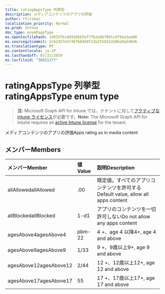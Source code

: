 ```yaml
---
title: ratingAppsType 列挙型
description: メディアコンテンツのアプリの評価
author: tfitzmac
localization_priority: Normal
ms.prod: Intune
doc_type: enumPageType
ms.openlocfilehash: 1d915fb1469306b5ef7f62a967091cd794a3aa00
ms.sourcegitcommit: 2c62457e57467b8d50f21b255b553106a9a5d8d6
ms.translationtype: MT
ms.contentlocale: ja-JP
ms.lasthandoff: 07/31/2019
ms.locfileid: "36031277"
---
```

# <a name="ratingappstype-enum-type"></a><span data-ttu-id="8d64b-103">ratingAppsType 列挙型</span><span class="sxs-lookup"><span data-stu-id="8d64b-103">ratingAppsType enum type</span></span>

> <span data-ttu-id="8d64b-104">**注:** Microsoft Graph API for Intune では、テナントに対して[アクティブな intune ライセンス](https://go.microsoft.com/fwlink/?linkid=839381)が必要です。</span><span class="sxs-lookup"><span data-stu-id="8d64b-104">**Note:** The Microsoft Graph API for Intune requires an [active Intune license](https://go.microsoft.com/fwlink/?linkid=839381) for the tenant.</span></span>

<span data-ttu-id="8d64b-105">メディアコンテンツのアプリの評価</span><span class="sxs-lookup"><span data-stu-id="8d64b-105">Apps rating as in media content</span></span>

## <a name="members"></a><span data-ttu-id="8d64b-106">メンバー</span><span class="sxs-lookup"><span data-stu-id="8d64b-106">Members</span></span>
|<span data-ttu-id="8d64b-107">メンバー</span><span class="sxs-lookup"><span data-stu-id="8d64b-107">Member</span></span>|<span data-ttu-id="8d64b-108">値</span><span class="sxs-lookup"><span data-stu-id="8d64b-108">Value</span></span>|<span data-ttu-id="8d64b-109">説明</span><span class="sxs-lookup"><span data-stu-id="8d64b-109">Description</span></span>|
|:---|:---|:---|
|<span data-ttu-id="8d64b-110">allAllowed</span><span class="sxs-lookup"><span data-stu-id="8d64b-110">allAllowed</span></span>|<span data-ttu-id="8d64b-111">.0</span><span class="sxs-lookup"><span data-stu-id="8d64b-111">0</span></span>|<span data-ttu-id="8d64b-112">既定値。すべてのアプリコンテンツを許可する</span><span class="sxs-lookup"><span data-stu-id="8d64b-112">Default value, allow all apps content</span></span>|
|<span data-ttu-id="8d64b-113">allBlocked</span><span class="sxs-lookup"><span data-stu-id="8d64b-113">allBlocked</span></span>|<span data-ttu-id="8d64b-114">1-d</span><span class="sxs-lookup"><span data-stu-id="8d64b-114">1</span></span>|<span data-ttu-id="8d64b-115">アプリのコンテンツを一切許可しない</span><span class="sxs-lookup"><span data-stu-id="8d64b-115">Do not allow any apps content</span></span>|
|<span data-ttu-id="8d64b-116">agesAbove4</span><span class="sxs-lookup"><span data-stu-id="8d64b-116">agesAbove4</span></span>|<span data-ttu-id="8d64b-117">pbm-2</span><span class="sxs-lookup"><span data-stu-id="8d64b-117">2</span></span>|<span data-ttu-id="8d64b-118">4 +、age 4 以降</span><span class="sxs-lookup"><span data-stu-id="8d64b-118">4+, age 4 and above</span></span>|
|<span data-ttu-id="8d64b-119">agesAbove9</span><span class="sxs-lookup"><span data-stu-id="8d64b-119">agesAbove9</span></span>|<span data-ttu-id="8d64b-120">1/3</span><span class="sxs-lookup"><span data-stu-id="8d64b-120">3</span></span>|<span data-ttu-id="8d64b-121">9 +、9歳以上</span><span class="sxs-lookup"><span data-stu-id="8d64b-121">9+, age 9 and above</span></span>|
|<span data-ttu-id="8d64b-122">agesAbove12</span><span class="sxs-lookup"><span data-stu-id="8d64b-122">agesAbove12</span></span>|<span data-ttu-id="8d64b-123">2/4</span><span class="sxs-lookup"><span data-stu-id="8d64b-123">4</span></span>|<span data-ttu-id="8d64b-124">12 +、12歳以上</span><span class="sxs-lookup"><span data-stu-id="8d64b-124">12+, age 12 and above</span></span> |
|<span data-ttu-id="8d64b-125">agesAbove17</span><span class="sxs-lookup"><span data-stu-id="8d64b-125">agesAbove17</span></span>|<span data-ttu-id="8d64b-126">5</span><span class="sxs-lookup"><span data-stu-id="8d64b-126">5</span></span>|<span data-ttu-id="8d64b-127">17 +、17歳以上</span><span class="sxs-lookup"><span data-stu-id="8d64b-127">17+, age 17 and above</span></span>|



